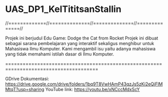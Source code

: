# UAS_DP1_KelTititsanStallin
//=============//==============//==============//==============//

<PROJEK>
Projek ini berjudul Edu Game: Dodge the Cat from Rocket
Projek ini dibuat sebagai sarana pembelajaran yang interaktif sekaligus menghibur untuk Mahasiswa Ilmu Komputer.
Kami mengambil isu yaitu adanya mahasiswa yang tidak memahami istilah dasar di Ilmu Komputer.

======================================================================================
  
GDrive Dokumentasi: https://drive.google.com/drive/folders/1bq9T8VwHAmP43qzJs5zKi2eQjFlMMtqT?usp=sharing
YouTube link: https://youtu.be/xNCccMdxScY
